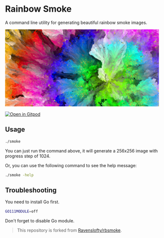 # Rainbow Smoke

A command line utility for generating beautiful rainbow smoke images.

![creation-1649422284](img/creation-1649422284/rainbow-smoke-1280x640.png)

[![Open in Gitpod][gitpod-svg]][gitpod-link]

## Usage

```sh
./smoke
```

You can just run the command above, it will generate a 256x256 image with progress step of 1024.

Or, you can use the following command to see the help message:

```sh
./smoke -help
```

## Troubleshooting

You need to install Go first.

```sh
GO111MODULE=off
```

Don't forget to disable Go module.

> This repository is forked from [Ravenslofty/rbsmoke](https://github.com/Ravenslofty/rbsmoke).

[gitpod-svg]: https://gitpod.io/button/open-in-gitpod.svg
[gitpod-link]: https://gitpod.io/#https://github.com/JacobLinCool/rainbow-smoke
